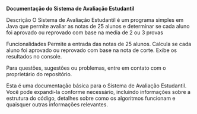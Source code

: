 **Documentação do Sistema de Avaliação Estudantil**


Descrição
O Sistema de Avaliação Estudantil é um programa simples em Java que permite avaliar as notas de 25 alunos e determinar se cada aluno foi aprovado ou reprovado com base na media de  2 ou 3 provas

Funcionalidades
Permite a entrada das notas de 25 alunos.
Calcula se cada aluno foi aprovado ou reprovado com base na nota de corte.
Exibe os resultados no console.

Para questões, sugestões ou problemas, entre em contato com o proprietário do repositório.

Esta é uma documentação básica para o Sistema de Avaliação Estudantil. Você pode expandi-la conforme necessário, incluindo informações sobre a estrutura do código, detalhes sobre como os algoritmos funcionam e quaisquer outras informações relevantes.





